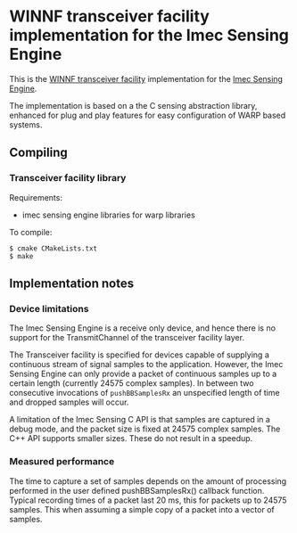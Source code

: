 # WINNF transceiver facility implementation for the Imec Sensing Engine

This is the [WINNF transceiver facility][1] implementation for the [Imec Sensing Engine][2].

The implementation is based on a the C sensing abstraction library, enhanced for plug and play features for easy configuration of WARP based systems.

[1]: http://www.crew-project.eu/portal/transceiver-facility-specification
[2]: http://www.crew-project.eu/portal/imecdoc

## Compiling

### Transceiver facility library

Requirements:

 * imec sensing engine libraries for warp libraries

To compile:

    $ cmake CMakeLists.txt 
    $ make

## Implementation notes

### Device limitations

The Imec Sensing Engine is a receive only device, and hence there is no support for the TransmitChannel of the transceiver facility layer.

The Transceiver facility is specified for devices capable of supplying a continuous stream of signal samples to the application. However, the Imec Sensing Engine can only provide a packet of continuous samples up to a certain length (currently 24575 complex samples). In between two consecutive invocations of `pushBBSamplesRx` an unspecified length of time and dropped samples will occur.

A limitation of the Imec Sensing C API is that samples are captured in a debug mode, and the packet size is fixed at 24575 complex samples. The C++ API supports smaller sizes. These do not result in a speedup.

### Measured performance

The time to capture a set of samples depends on the amount of processing performed in the user defined pushBBSamplesRx() callback function. Typical recording times of a packet last 20 ms, this for packets up to 24575 samples. This when assuming a simple copy of a packet into a vector of samples.







